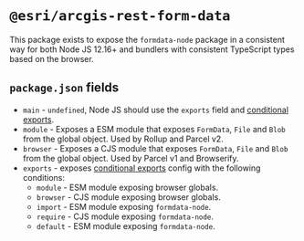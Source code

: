 # `@esri/arcgis-rest-form-data`

This package exists to expose the `formdata-node` package in a consistent way for both Node JS 12.16+ and bundlers with consistent TypeScript types based on the browser.

## `package.json` fields

- `main` - `undefined`, Node JS should use the `exports` field and [conditional exports](https://nodejs.org/api/packages.html#packages_conditional_exports).
- `module` - Exposes a ESM module that exposes `FormData`, `File` and `Blob` from the global object. Used by Rollup and Parcel v2.
- `browser` - Exposes a CJS module that exposes `FormData`, `File` and `Blob` from the global object. Used by Parcel v1 and Browserify.
- `exports` - exposes [conditional exports](https://nodejs.org/api/packages.html#packages_conditional_exports) config with the following conditions:
  - `module` - ESM module exposing browser globals.
  - `browser` - CJS module exposing browser globals.
  - `import` - ESM module exposing `formdata-node`.
  - `require` - CJS module exposing `formdata-node`.
  - `default` - ESM module exposing `formdata-node`.
